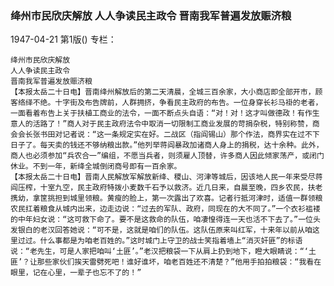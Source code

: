 ### 绛州市民欣庆解放  人人争读民主政令  晋南我军普遍发放赈济粮

1947-04-21
第1版()
专栏：

    绛州市民欣庆解放
    人人争读民主政令
    晋南我军普遍发放赈济粮
    【本报太岳二十日电】晋南绛州解放后的第二天清晨，全城三百余家，大小商店即全部开市，顾客络绎不绝。十字街及布告牌前，人群拥挤，争看民主政府的布告。一位身穿长衫马褂的老者，一面看着布告上关于扶植工商业的法令，一面不断点头自语：“对！对！这才叫做德政！有作生意人的活路了！”商人对于民主政府法令中取消一切限制工商业发展的苛捐杂税，特别称赞，商会会长张书田对记者说：“这一条规定实在好。二战区（指阎锡山）那个作法，商界实在过不下日子了。每天卖的钱还不够纳粮出款。”他列举蒋阎暴政加诸商人身上的捐税，达十余种。此外，商人也必须参加“兵农合一”编组，不愿当兵者，则须雇人顶替，许多商人因此倾家荡产，或闭门休业。不到一年，新绛全城倒闭商号即有一百余家。
    【本报太岳二十日电】晋南人民解放军解放新绛、稷山、河津等城后，因该地人民一年来受尽蒋阎压榨，十室九空，民主政府特拨小麦数千石予以救济。近几日来，自晨至晚，四乡农民，扶老携幼，拿筐挑担到城里领粮。黄瘦的脸上，第一次露出了欢喜。记者行抵河津时，适值一群领粮农民扛着粮食从城内出来，边走边说：“过去的军队、政府，同现在的大不同了。”一个衣衫褴褛的中年妇女说：“这可救下命了。要不是这救命的队伍，咱凄惶得连一天也活不下去了。”一位头发银白的老汉回答她说：“可不是，这就是咱们的队伍。这队伍原来叫红军，十来年以前从咱这里过过。什么事都是为咱老百姓的。”这时城门上守卫的战士笑指着墙上“消灭奸匪”的标语说：“老先生，可是人家把咱叫‘土匪’。”老汉把粮袋一下从肩上扔到地下，瞪大眼睛说：“‘土匪’？让那些家伙们挨天雷劈死吧！谁好谁坏，咱老百姓还不清楚？”他用手拍拍粮袋：“我看在眼里，记在心里，一辈子也忘不了的！”
